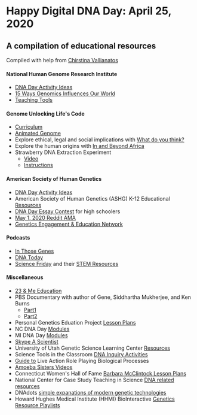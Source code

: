 # Happy Digital DNA Day: April 25, 2020

## A compilation of educational resources
Compiled with help from [Chirstina Vallianatos](https://www.linkedin.com/in/christinavallianatos/)

#### National Human Genome Research Institute
* [DNA Day Activity Ideas](https://www.genome.gov/dna-day/get-activity-ideas)
* [15 Ways Genomics Influences Our World](https://www.genome.gov/dna-day/15-ways)
* [Teaching Tools](https://www.genome.gov/about-genomics/teaching-tools)
#### Genome Unlocking Life's Code
* [Curriculum](https://unlockinglifescode.org/learn/curriculum)
* [Animated Genome](https://unlockinglifescode.org/media/animations/659#660)
* Explore ethical, legal and social implications with [What do you think?](https://unlockinglifescode.org/wdyt/#/)
* Explore the human origins with [In and Beyond Africa](https://unlockinglifescode.org/iaba/)
* Strawberry DNA Extraction Experiment
  - [Video](https://www.youtube.com/watch?v=hOpu4iN5Bh4)
  - [Instructions](https://unlockinglifescode.org/education-resource-profile/dna-strawberries-tutorial-video-and-poster)
#### American Society of Human Genetics 
* [DNA Day Activity Ideas](https://www.ashg.org/wp-content/uploads/2020/03/Virtual-Programs-Handout-FINAL.pdf)  
* American Society of Human Genetics (ASHG) K-12 Educational [Resources](https://www.ashg.org/discover-genetics/k-12-education/)
* [DNA Day Essay Contest](https://www.ashg.org/discover-genetics/k-12-education/dna-day/) for high schoolers 
* [May 1, 2020 Reddit AMA](https://www.reddit.com/r/science/)
* [Genetics Engagement & Education Network](https://www.ashg.org/discover-genetics/gene-network/)
#### Podcasts
  - [In Those Genes](https://inthosegenes.com)
  - [DNA Today](http://dnapodcast.com/about-us)
  - [Science Friday](https://www.sciencefriday.com) and their [STEM Resources](https://www.sciencefriday.com/segments/free-stem-resources/)
#### Miscellaneous
* [23 & Me Education](https://education.23andme.com)  
* PBS Documentary with author of Gene, Siddhartha Mukherjee, and Ken Burns  
  - [Part1](https://www.pbs.org/video/part-1-dawn-of-the-modern-age-of-genetics-27czqa/)  
  - [Part2](https://www.pbs.org/video/part-2-revolution-in-the-treatment-of-disease-z9nxg5/)  
* Personal Genetics Eduation Project [Lesson Plans](https://pged.org/lesson-plans/)
* NC DNA Day [Modules](http://ncdnaday.org/learn-more/resources-2/)
* MI DNA Day [Modules](https://midnaday.com/the-modules/)
* [Skype A Scientist](https://www.skypeascientist.com)
* University of Utah Genetic Science Learning Center [Resources](https://learn.genetics.utah.edu)
* Science Tools in the Classroom [DNA Inquiry Activities](http://www.stcnm.org/resources)
* [Guide to](https://www.minipcr.com/professional-development/larp-live-action-role-playing-biological-processes/) Live Action Role Playing Biological Processes
* [Amoeba Sisters Videos](https://www.youtube.com/user/AmoebaSisters)
* Connecticut Women's Hall of Fame [Barbara McClintock Lesson Plans](https://static1.squarespace.com/static/5d7121a2621fa50001fc829f/t/5dcc389a33e6e87259430eb6/1573948774306/STEMfems-McClintock.pdf)
* National Center for Case Study Teaching in Science [DNA related resources](https://sciencecases.lib.buffalo.edu/collection/results.html?keywords2=dna&submit=Search&subject_headings=&educational_level=&type_methods=&topical_areas=&date_posted2=)
* DNAdots [simple expanations of modern genetic technologies](https://dnadots.minipcr.com/?s=&post_type=dnadots-item)
* Howard Hughes Medical Institute (HHMI) BioInteractive [Genetics Resource Playlists](https://www.biointeractive.org/planning-tools/resource-playlists?f%5B0%5D=topics%3A28)

